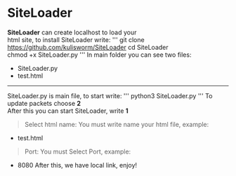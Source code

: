 SiteLoader
====================
**SiteLoader** can create localhost to load your   
html site, to install SiteLoader write:
'''
git clone https://github.com/kulisworm/SiteLoader
cd SiteLoader   
chmod +x SiteLoader.py
'''
In main folder you can see two files:
- SiteLoader.py
- test.html
------------
SiteLoader.py is main file, to start write:
'''
python3 SiteLoader.py
'''
To update packets choose **2**   
After this you can start SiteLoader, write **1**   
> Select html name:
You must write name your html file, example:
- test.html
> Port:
You must Select Port, example:
- 8080
After this, we have local link, enjoy! 
